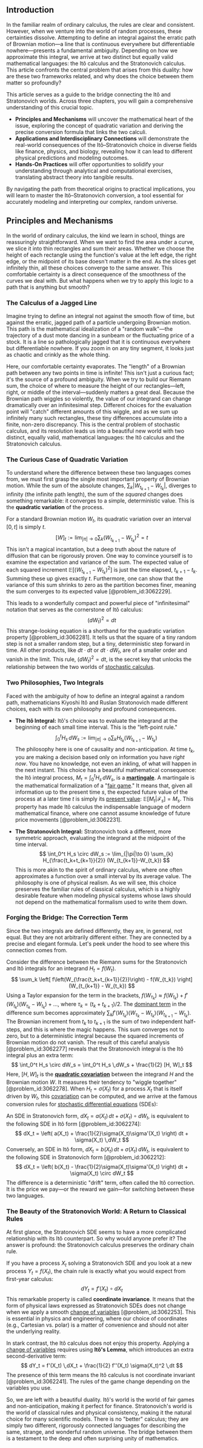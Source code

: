 ## Introduction
In the familiar realm of ordinary calculus, the rules are clear and consistent. However, when we venture into the world of random processes, these certainties dissolve. Attempting to define an integral against the erratic path of Brownian motion—a line that is continuous everywhere but differentiable nowhere—presents a fundamental ambiguity. Depending on how we approximate this integral, we arrive at two distinct but equally valid mathematical languages: the Itô calculus and the Stratonovich calculus. This article confronts the central problem that arises from this duality: how are these two frameworks related, and why does the choice between them matter so profoundly?

This article serves as a guide to the bridge connecting the Itô and Stratonovich worlds. Across three chapters, you will gain a comprehensive understanding of this crucial topic.
*   **Principles and Mechanisms** will uncover the mathematical heart of the issue, exploring the concept of quadratic variation and deriving the precise conversion formula that links the two calculi.
*   **Applications and Interdisciplinary Connections** will demonstrate the real-world consequences of the Itô–Stratonovich choice in diverse fields like finance, physics, and biology, revealing how it can lead to different physical predictions and modeling outcomes.
*   **Hands-On Practices** will offer opportunities to solidify your understanding through analytical and computational exercises, translating abstract theory into tangible results.

By navigating the path from theoretical origins to practical implications, you will learn to master the Itô–Stratonovich conversion, a tool essential for accurately modeling and interpreting our complex, random universe.

## Principles and Mechanisms

In the world of ordinary calculus, the kind we learn in school, things are reassuringly straightforward. When we want to find the area under a curve, we slice it into thin rectangles and sum their areas. Whether we choose the height of each rectangle using the function's value at the left edge, the right edge, or the midpoint of its base doesn't matter in the end. As the slices get infinitely thin, all these choices converge to the same answer. This comfortable certainty is a direct consequence of the smoothness of the curves we deal with. But what happens when we try to apply this logic to a path that is anything but smooth?

### The Calculus of a Jagged Line

Imagine trying to define an integral not against the smooth flow of time, but against the erratic, jagged path of a particle undergoing Brownian motion. This path is the mathematical idealization of a "random walk"—the trajectory of a dust mote dancing in a sunbeam or the fluctuating price of a stock. It is a line so pathologically jagged that it is continuous everywhere but differentiable nowhere. If you zoom in on any tiny segment, it looks just as chaotic and crinkly as the whole thing.

Here, our comfortable certainty evaporates. The "length" of a Brownian path between any two points in time is infinite! This isn't just a curious fact; it's the source of a profound ambiguity. When we try to build our Riemann sum, the choice of where to measure the height of our rectangles—left, right, or middle of the interval—suddenly matters a great deal. Because the Brownian path wiggles so violently, the value of our integrand can change dramatically over an infinitesimal step. Different choices for the evaluation point will "catch" different amounts of this wiggle, and as we sum up infinitely many such rectangles, these tiny differences accumulate into a finite, non-zero discrepancy. This is the central problem of stochastic calculus, and its resolution leads us into a beautiful new world with two distinct, equally valid, mathematical languages: the Itô calculus and the Stratonovich calculus.

### The Curious Case of Quadratic Variation

To understand where the difference between these two languages comes from, we must first grasp the single most important property of Brownian motion. While the sum of the absolute changes, $\sum_k |W_{t_{k+1}} - W_{t_k}|$, diverges to infinity (the infinite path length), the sum of the *squared* changes does something remarkable: it converges to a simple, deterministic value. This is the **quadratic variation** of the process.

For a standard Brownian motion $W_t$, its quadratic variation over an interval $[0,t]$ is simply $t$.
$$
[W]_t := \lim_{|\pi|\to 0} \sum_{k} (W_{t_{k+1}} - W_{t_k})^2 = t
$$
This isn't a magical incantation, but a deep truth about the nature of diffusion that can be rigorously proven. One way to convince yourself is to examine the expectation and variance of the sum. The expected value of each squared increment $\mathbb{E}[(W_{t_{k+1}}-W_{t_k})^2]$ is just the time elapsed, $t_{k+1}-t_k$. Summing these up gives exactly $t$. Furthermore, one can show that the variance of this sum shrinks to zero as the partition becomes finer, meaning the sum converges to its expected value [@problem_id:3062229].

This leads to a wonderfully compact and powerful piece of "infinitesimal" notation that serves as the cornerstone of Itô calculus:
$$
(dW_t)^2 = dt
$$
This strange-looking equation is a shorthand for the quadratic variation property [@problem_id:3062281]. It tells us that the square of a tiny random step is not a smaller random step, but a tiny, deterministic step forward in time. All other products, like $dt \cdot dt$ or $dt \cdot dW_t$, are of a smaller order and vanish in the limit. This rule, $(dW_t)^2 = dt$, is the secret key that unlocks the relationship between the two worlds of [stochastic calculus](@article_id:143370).

### Two Philosophies, Two Integrals

Faced with the ambiguity of how to define an integral against a random path, mathematicians Kiyoshi Itô and Ruslan Stratonovich made different choices, each with its own philosophy and profound consequences.

*   **The Itô Integral:** Itô's choice was to evaluate the integrand at the beginning of each small time interval. This is the "left-point rule."
    $$
    \int_0^t H_s \,dW_s := \lim_{|\pi|\to 0} \sum_{k} H_{t_k} (W_{t_{k+1}}-W_{t_k})
    $$
    The philosophy here is one of causality and non-anticipation. At time $t_k$, you are making a decision based only on information you have *right now*. You have no knowledge, not even an inkling, of what will happen in the next instant. This choice has a beautiful mathematical consequence: the Itô integral process, $M_t = \int_0^t H_s \,dW_s$, is a **[martingale](@article_id:145542)**. A martingale is the mathematical formalization of a "[fair game](@article_id:260633)." It means that, given all information up to the present time $s$, the expected future value of the process at a later time $t$ is simply its [present value](@article_id:140669): $\mathbb{E}[M_t | \mathcal{F}_s] = M_s$. This property has made Itô calculus the indispensable language of modern mathematical finance, where one cannot assume knowledge of future price movements [@problem_id:3062231].

*   **The Stratonovich Integral:** Stratonovich took a different, more symmetric approach, evaluating the integrand at the midpoint of the time interval.
    $$
    \int_0^t H_s \circ dW_s := \lim_{|\pi|\to 0} \sum_{k} H_{\frac{t_k+t_{k+1}}{2}} (W_{t_{k+1}}-W_{t_k})
    $$
    This is more akin to the spirit of ordinary calculus, where one often approximates a function over a small interval by its average value. The philosophy is one of physical realism. As we will see, this choice preserves the familiar rules of classical calculus, which is a highly desirable feature when modeling physical systems whose laws should not depend on the mathematical formalism used to write them down.

### Forging the Bridge: The Correction Term

Since the two integrals are defined differently, they are, in general, not equal. But they are not arbitrarily different either. They are connected by a precise and elegant formula. Let's peek under the hood to see where this connection comes from.

Consider the difference between the Riemann sums for the Stratonovich and Itô integrals for an integrand $H_t=f(W_t)$.
$$
\sum_k \left[ f\left(W_{\frac{t_k+t_{k+1}}{2}}\right) - f(W_{t_k}) \right] (W_{t_{k+1}} - W_{t_k})
$$
Using a Taylor expansion for the term in the brackets, $f(W_{\tau_k}) \approx f(W_{t_k}) + f'(W_{t_k})(W_{\tau_k}-W_{t_k}) + \dots$, where $\tau_k = (t_k+t_{k+1})/2$. The [dominant term](@article_id:166924) in the difference sum becomes approximately $\sum_k f'(W_{t_k})(W_{\tau_k}-W_{t_k})(W_{t_{k+1}}-W_{t_k})$. The Brownian increment from $t_k$ to $t_{k+1}$ is the sum of two independent half-steps, and this is where the magic happens. This sum converges not to zero, but to a deterministic integral because the squared increments of Brownian motion do not vanish. The result of this careful analysis [@problem_id:3062277] reveals that the Stratonovich integral is the Itô integral plus an extra term:
$$
\int_0^t H_s \circ dW_s = \int_0^t H_s \,dW_s + \frac{1}{2} [H, W]_t
$$
Here, $[H, W]_t$ is the **[quadratic covariation](@article_id:179661)** between the integrand $H$ and the Brownian motion $W$. It measures their tendency to "wiggle together" [@problem_id:3062278]. When $H_t = \sigma(X_t)$ for a process $X_t$ that is itself driven by $W_t$, this [covariation](@article_id:633603) can be computed, and we arrive at the famous conversion rules for [stochastic differential equations](@article_id:146124) (SDEs):

An SDE in Stratonovich form, $dX_t = a(X_t)\,dt + \sigma(X_t) \circ dW_t$, is equivalent to the following SDE in Itô form [@problem_id:3062274]:
$$
dX_t = \left( a(X_t) + \frac{1}{2}\sigma(X_t)\sigma'(X_t) \right) dt + \sigma(X_t) \,dW_t
$$
Conversely, an SDE in Itô form, $dX_t = b(X_t)\,dt + \sigma(X_t) \,dW_t$, is equivalent to the following SDE in Stratonovich form [@problem_id:3062212]:
$$
dX_t = \left( b(X_t) - \frac{1}{2}\sigma(X_t)\sigma'(X_t) \right) dt + \sigma(X_t) \circ dW_t
$$
The difference is a deterministic "drift" term, often called the Itô correction. It is the price we pay—or the reward we gain—for switching between these two languages.

### The Beauty of the Stratonovich World: A Return to Classical Rules

At first glance, the Stratonovich SDE seems to have a more complicated relationship with its Itô counterpart. So why would anyone prefer it? The answer is profound: the Stratonovich calculus preserves the ordinary chain rule.

If you have a process $X_t$ solving a Stratonovich SDE and you look at a new process $Y_t = f(X_t)$, the chain rule is exactly what you would expect from first-year calculus:
$$
dY_t = f'(X_t) \circ dX_t
$$
This remarkable property is called **coordinate invariance**. It means that the form of physical laws expressed as Stratonovich SDEs does not change when we apply a smooth [change of variables](@article_id:140892) [@problem_id:3062253]. This is essential in physics and engineering, where our choice of coordinates (e.g., Cartesian vs. polar) is a matter of convenience and should not alter the underlying reality.

In stark contrast, the Itô calculus does not enjoy this property. Applying a [change of variables](@article_id:140892) requires using **Itô's Lemma**, which introduces an extra second-derivative term:
$$
dY_t = f'(X_t) \,dX_t + \frac{1}{2} f''(X_t) \sigma(X_t)^2 \,dt
$$
The presence of this term means the Itô calculus is not coordinate invariant [@problem_id:3062241]. The rules of the game change depending on the variables you use.

So, we are left with a beautiful duality. Itô's world is the world of fair games and non-anticipation, making it perfect for finance. Stratonovich's world is the world of classical rules and physical consistency, making it the natural choice for many scientific models. There is no "better" calculus; they are simply two different, rigorously connected languages for describing the same, strange, and wonderful random universe. The bridge between them is a testament to the deep and often surprising unity of mathematics.